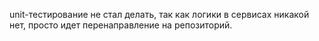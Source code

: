 unit-тестирование не стал делать, так как логики в сервисах никакой нет, 
просто идет перенаправление на репозиторий. 
